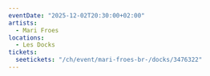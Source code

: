 ```yaml
---
eventDate: "2025-12-02T20:30:00+02:00"
artists:
  - Mari Froes
locations:
  - Les Docks
tickets:
  seetickets: "/ch/event/mari-froes-br-/docks/3476322"
---
```

